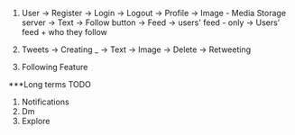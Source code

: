 1. User
 -> Register
 -> Login
 -> Logout
 -> Profile
   -> Image - Media Storage server
   -> Text
   -> Follow button
 -> Feed
   -> users' feed - only
   -> Users' feed + who they follow

2. Tweets
-> Creating
 _ -> Text
   -> Image
-> Delete
-> Retweeting

3. Following Feature

***Long terms TODO
1. Notifications
2. Dm
3. Explore